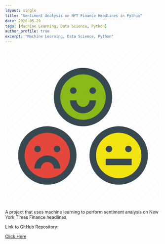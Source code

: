 ```yaml
---
layout: single
title: "Sentiment Analysis on NYT Finance Headlines in Python"
date: 2020-05-29
tags: [Machine Learning, Data Science, Python]
author_profile: true
excerpt: "Machine Learning, Data Science, Python"
---
```

![Happy Neutral Sad Faces](/images/moody_emoticon_faces_neutral_sad_happy_vote_voting-512.png "Sentiment Analysis on NYT Finance Headlines in Python")

A project that uses machine learning to perform sentiment analysis on New York Times Finance headlines.

Link to GitHub Repository:

[Click Here](https://github.com/davidsuffolk/Sentiment-Analysis-on-NYT-Finance-Headlines)
